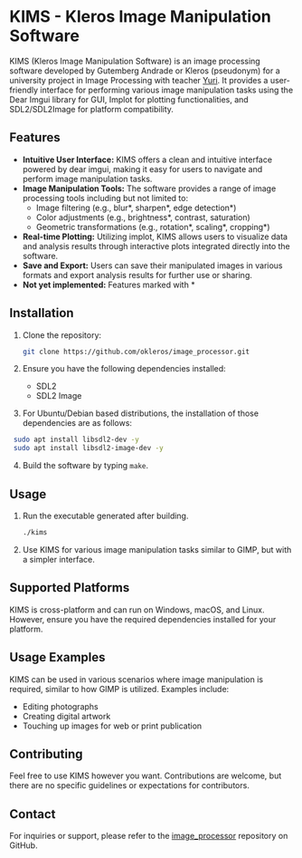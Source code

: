 # KIMS - Kleros Image Manipulation Software

KIMS (Kleros Image Manipulation Software) is an image processing software developed by Gutemberg Andrade or Kleros (pseudonym) for a university project in Image Processing with teacher [Yuri](https://lia.ufc.br/~yuri). It provides a user-friendly interface for performing various image manipulation tasks using the Dear Imgui library for GUI, Implot for plotting functionalities, and SDL2/SDL2Image for platform compatibility.

## Features

- **Intuitive User Interface:** KIMS offers a clean and intuitive interface powered by dear imgui, making it easy for users to navigate and perform image manipulation tasks.
- **Image Manipulation Tools:** The software provides a range of image processing tools including but not limited to:
  - Image filtering (e.g., blur*, sharpen*, edge detection*)
  - Color adjustments (e.g., brightness*, contrast, saturation)
  - Geometric transformations (e.g., rotation*, scaling*, cropping*)
- **Real-time Plotting:** Utilizing implot, KIMS allows users to visualize data and analysis results through interactive plots integrated directly into the software.
- **Save and Export:** Users can save their manipulated images in various formats and export analysis results for further use or sharing.
- **Not yet implemented:** Features marked with *

## Installation

1. Clone the repository:

   ```bash
   git clone https://github.com/okleros/image_processor.git
   ```

2. Ensure you have the following dependencies installed:
   - SDL2
   - SDL2 Image

3. For Ubuntu/Debian based distributions, the installation of those dependencies are as follows:
  
  ```bash
   sudo apt install libsdl2-dev -y
   sudo apt install libsdl2-image-dev -y
   ```

4. Build the software by typing `make`.

## Usage

1. Run the executable generated after building.
   ```bash
   ./kims
   ```
2. Use KIMS for various image manipulation tasks similar to GIMP, but with a simpler interface.

## Supported Platforms

KIMS is cross-platform and can run on Windows, macOS, and Linux. However, ensure you have the required dependencies installed for your platform.

## Usage Examples

KIMS can be used in various scenarios where image manipulation is required, similar to how GIMP is utilized. Examples include:
- Editing photographs
- Creating digital artwork
- Touching up images for web or print publication

## Contributing

Feel free to use KIMS however you want. Contributions are welcome, but there are no specific guidelines or expectations for contributors.

## Contact

For inquiries or support, please refer to the [image_processor](https://github.com/okleros/image_processor) repository on GitHub.
